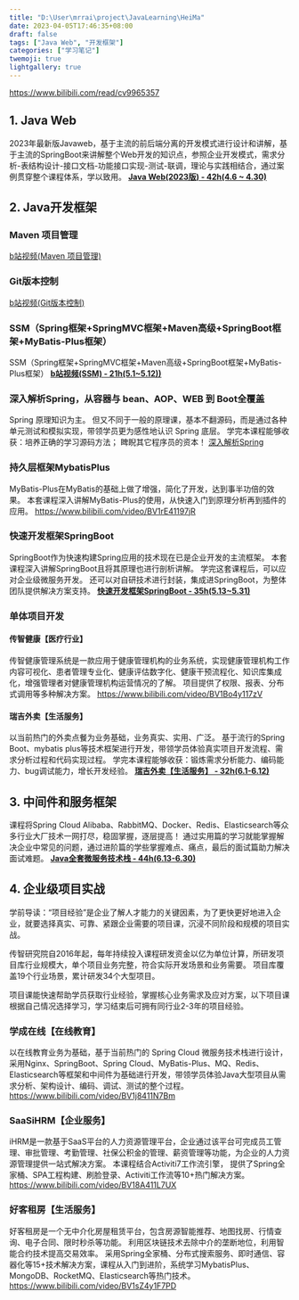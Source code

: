 ```yaml
---
title: "D:\User\mrrai\project\JavaLearning\HeiMa"
date: 2023-04-05T17:46:35+08:00
draft: false
tags: ["Java Web", "开发框架"]
categories: ["学习笔记"]
twemoji: true
lightgallery: true
---
```

https://www.bilibili.com/read/cv9965357

## 1. Java Web
2023年最新版Javaweb，基于主流的前后端分离的开发模式进行设计和讲解，基于主流的SpringBoot来讲解整个Web开发的知识点，参照企业开发模式，需求分析-表结构设计-接口文档-功能接口实现-测试-联调，理论与实践相结合，通过案例贯穿整个课程体系，学以致用。
[**<u>Java Web(2023版) - 42h(4.6 ~ 4.30)</u>**](https://www.bilibili.com/video/BV1m84y1w7Tb)
## 2. Java开发框架
### Maven 项目管理
[b站视频(Maven 项目管理)](https://www.bilibili.com/video/BV1Ah411S7ZE)
### Git版本控制
[b站视频(Git版本控制)](https://www.bilibili.com/video/BV1MU4y1Y7h5)
### SSM（Spring框架+SpringMVC框架+Maven高级+SpringBoot框架+MyBatis-Plus框架）
SSM（Spring框架+SpringMVC框架+Maven高级+SpringBoot框架+MyBatis-Plus框架）
[**<u>b站视频(SSM) - 21h(5.1~5.12))</u>**](https://www.bilibili.com/video/BV1Fi4y1S7ix)
### 深入解析Spring，从容器与 bean、AOP、WEB 到 Boot全覆盖 
Spring 原理知识为主。 但又不同于一般的原理课，基本不翻源码，而是通过各种单元测试和模拟实现，带领学员更为感性地认识 Spring 底层。 学完本课程能够收获：培养正确的学习源码方法； 睥睨其它程序员的资本！
[深入解析Spring](https://www.bilibili.com/video/BV1P44y1N7QG) 

### 持久层框架MybatisPlus
MyBatis-Plus在MyBatis的基础上做了增强，简化了开发，达到事半功倍的效果。 本套课程深入讲解MyBatis-Plus的使用，从快速入门到原理分析再到插件的应用。
https://www.bilibili.com/video/BV1rE41197jR

### 快速开发框架SpringBoot
SpringBoot作为快速构建Spring应用的技术现在已是企业开发的主流框架。 本套课程深入讲解SpringBoot且将其原理也进行剖析讲解。 学完这套课程后，可以应对企业级微服务开发。 还可以对自研技术进行封装，集成进SpringBoot，为整体团队提供解决方案支持。
[**<u>快速开发框架SpringBoot - 35h(5.13~5.31)</u>**](https://www.bilibili.com/video/BV15b4y1a7yG)

### 单体项目开发
#### 传智健康【医疗行业】
传智健康管理系统是一款应用于健康管理机构的业务系统，实现健康管理机构工作内容可视化、患者管理专业化、健康评估数字化、健康干预流程化、知识库集成化，增强管理者对健康管理机构运营情况的了解。 项目提供了权限、报表、分布式调用等多种解决方案。
https://www.bilibili.com/video/BV1Bo4y117zV

#### 瑞吉外卖【生活服务】
以当前热门的外卖点餐为业务基础，业务真实、实用、广泛。 基于流行的Spring Boot、mybatis plus等技术框架进行开发，带领学员体验真实项目开发流程、需求分析过程和代码实现过程。 学完本课程能够收获：锻炼需求分析能力、编码能力、bug调试能力，增长开发经验。
[**<u>瑞吉外卖【生活服务】 - 32h(6.1-6.12)</u>**](https://www.bilibili.com/video/BV13a411q753)

## 3. 中间件和服务框架
课程将Spring Cloud Alibaba、RabbitMQ、Docker、Redis、Elasticsearch等众多行业大厂技术一网打尽，稳固掌握，逐层提高！ 通过实用篇的学习就能掌握解决企业中常见的问题，通过进阶篇的学些掌握难点、痛点，最后的面试篇助力解决面试难题。
[**<u>Java全套微服务技术栈 - 44h(6.13-6.30)</u>**](https://www.bilibili.com/video/BV1LQ4y127n4)

## 4. 企业级项目实战
学前导读：“项目经验”是企业了解人才能力的关键因素，为了更快更好地进入企业，就要选择真实、可靠、紧跟企业需要的项目课，沉浸不同阶段和规模的项目实战。

传智研究院自2016年起，每年持续投入课程研发资金以亿为单位计算，所研发项目库行业规模大，单个项目业务完整，符合实际开发场景和业务需要。 项目库覆盖19个行业场景，累计研发34个大型项目。

项目课能快速帮助学员获取行业经验，掌握核心业务需求及应对方案，以下项目课根据自己情况选择学习，学习结束后可拥有同行业2-3年的项目经验。 

### 学成在线【在线教育】

以在线教育业务为基础，基于当前热门的 Spring Cloud 微服务技术栈进行设计，采用Nginx、SpringBoot、Spring Cloud、MyBatis-Plus、MQ、Redis、Elasticsearch等框架和中间件为基础进行开发，带领学员体验Java大型项目从需求分析、架构设计、编码、调试、测试的整个过程。
https://www.bilibili.com/video/BV1j8411N7Bm

### SaaSiHRM【企业服务】
iHRM是一款基于SaaS平台的人力资源管理平台，企业通过该平台可完成员工管理、审批管理、考勤管理、社保公积金的管理、薪资管理等功能，为企业的人力资源管理提供一站式解决方案。 本课程结合Activiti7工作流引擎， 提供了Spring全家桶、SPA工程构建、刷脸登录、Activiti工作流等10+热门解决方案。
https://www.bilibili.com/video/BV18A411L7UX

### 好客租房【生活服务】
好客租房是一个无中介化房屋租赁平台，包含房源智能推荐、地图找房、行情查询、电子合同、限时秒杀等功能。 利用区块链技术去除中介的垄断地位，利用智能合约技术提高交易效率。 采用Spring全家桶、分布式搜索服务、即时通信、容器化等15+技术解决方案，课程从入门到进阶，系统学习MybatisPlus、MongoDB、RocketMQ、Elasticsearch等热门技术。
https://www.bilibili.com/video/BV1sZ4y1F7PD